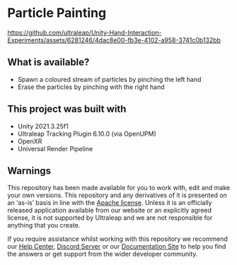 <!--links-->
[apache]: http://www.apache.org/licenses/LICENSE-2.0 "Apache V2 License"

<!--content-->
# Particle Painting

https://github.com/ultraleap/Unity-Hand-Interaction-Experiments/assets/6281246/4dac8e00-fb3e-4102-a958-3741c0b132bb

## What is available?

* Spawn a coloured stream of particles by pinching the left hand
* Erase the particles by pinching with the right hand

## This project was built with

* Unity 2021.3.25f1
* Ultraleap Tracking Plugin 6.10.0 (via OpenUPM)
* OpenXR
* Universal Render Pipeline

## Warnings

This repository has been made available for you to work with, edit and make your own versions.
This repository and any derivatives of it is presented on an ‘as-is’ basis in line with the [Apache
license][apache]. Unless it is an officially released application available from our website or an explicitly
agreed license, it is not supported by Ultraleap and we are not responsible for anything that you
create.

If you require assistance whilst working with this repository we recommend our [Help Center](https://support.leapmotion.com/hc/en-us), [Discord Server](https://discord.gg/3VCndThqxS) or our [Documentation Site](https://docs.ultraleap.com/unity-api/) to help you find the answers or get support from the wider developer community.
